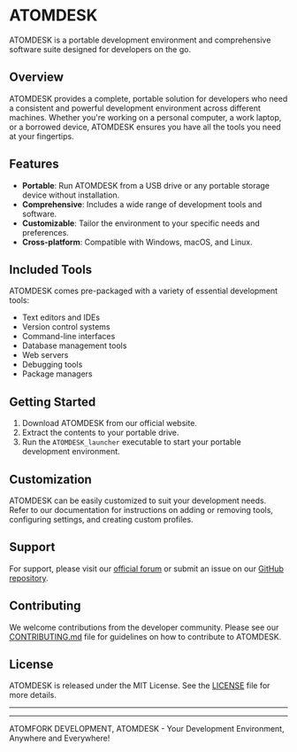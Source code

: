 # ATOMDESK

ATOMDESK is a portable development environment and comprehensive software suite designed for developers on the go.

## Overview

ATOMDESK provides a complete, portable solution for developers who need a consistent and powerful development environment across different machines. Whether you're working on a personal computer, a work laptop, or a borrowed device, ATOMDESK ensures you have all the tools you need at your fingertips.

## Features

- **Portable**: Run ATOMDESK from a USB drive or any portable storage device without installation.
- **Comprehensive**: Includes a wide range of development tools and software.
- **Customizable**: Tailor the environment to your specific needs and preferences.
- **Cross-platform**: Compatible with Windows, macOS, and Linux.

## Included Tools

ATOMDESK comes pre-packaged with a variety of essential development tools:

- Text editors and IDEs
- Version control systems
- Command-line interfaces
- Database management tools
- Web servers
- Debugging tools
- Package managers

## Getting Started

1. Download ATOMDESK from our official website.
2. Extract the contents to your portable drive.
3. Run the `ATOMDESK_launcher` executable to start your portable development environment.

## Customization

ATOMDESK can be easily customized to suit your development needs. Refer to our documentation for instructions on adding or removing tools, configuring settings, and creating custom profiles.

## Support

For support, please visit our [official forum](https://atomdesk.com/forum) or submit an issue on our [GitHub repository](https://github.com/atomdesk/atomdesk).

## Contributing

We welcome contributions from the developer community. Please see our [CONTRIBUTING.md](CONTRIBUTING.md) file for guidelines on how to contribute to ATOMDESK.

## License

ATOMDESK is released under the MIT License. See the [LICENSE](LICENSE) file for more details.

---
---

ATOMFORK DEVELOPMENT, ATOMDESK - Your Development Environment, Anywhere and Everywhere!
